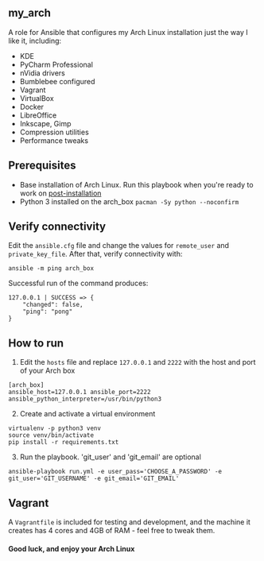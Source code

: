 ## my_arch
A role for Ansible that configures my Arch Linux installation just the way I like it, including:
- KDE
- PyCharm Professional
- nVidia drivers
- Bumblebee configured
- Vagrant
- VirtualBox
- Docker
- LibreOffice
- Inkscape, Gimp
- Compression utilities
- Performance tweaks

## Prerequisites
- Base installation of Arch Linux. Run this playbook when you're ready to work on [post-installation](https://wiki.archlinux.org/index.php/installation_guide#Post-installation)
- Python 3 installed on the arch_box `pacman -Sy python --noconfirm`

## Verify connectivity
Edit the `ansible.cfg` file and change the values for `remote_user` and `private_key_file`. After that, verify connectivity with:
```
ansible -m ping arch_box
```

Successful run of the command produces:
```
127.0.0.1 | SUCCESS => {
    "changed": false,
    "ping": "pong"
}
```

## How to run
 
1. Edit the `hosts` file and replace `127.0.0.1` and `2222` with the host and port of your Arch box
```
[arch_box]
ansible_host=127.0.0.1 ansible_port=2222 ansible_python_interpreter=/usr/bin/python3
```
2. Create and activate a virtual environment
```
virtualenv -p python3 venv
source venv/bin/activate
pip install -r requirements.txt
```
3. Run the playbook. 'git_user' and 'git_email' are optional
```
ansible-playbook run.yml -e user_pass='CHOOSE_A_PASSWORD' -e git_user='GIT_USERNAME' -e git_email='GIT_EMAIL'
```

## Vagrant
A `Vagrantfile` is included for testing and development, and the machine it creates has 4 cores and 4GB of RAM - feel free to tweak them.

#### Good luck, and enjoy your Arch Linux
